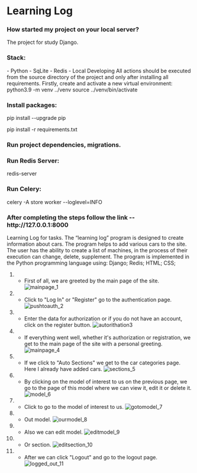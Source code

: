 <h1>Learning Log</h1>
<h3>How started my project on your local server?</h3>
The project for study Django.

<h3>Stack:</h3>
- Python - SqLite - Redis - Local Developing All actions should be executed from the source directory of the project and only after installing all requirements.
Firstly, create and activate a new virtual environment:
python3.9 -m venv ../venv source ../venv/bin/activate

<h3>Install packages:</h3>
pip install --upgrade pip

pip install -r requirements.txt

<h3>Run project dependencies, migrations.

<h3>Run Redis Server:</h3>
redis-server

<h3>Run Celery:</h3>
celery -A store worker --loglevel=INFO

<h3>After completing the steps follow the link -- http://127.0.0.1:8000</h3>

  
Learning Log for tasks.
The “learning log” program is designed to create information about cars. The program helps to add various cars to the site. The user has the ability to create a list of machines, in the process of their execution can change, delete, supplement. The program is implemented in the Python programming language using:
Django;
Redis;
HTML;
CSS;


1. - First of all, we are greeted by the main page of the site.
     ![mainpage_1](https://github.com/IlyaKavaleu/BlogDjango/assets/97099564/61705f82-dcc8-4383-8e9c-bd1059db04b0)

2. - Click to "Log In" or "Register" go to the authentication page.
     ![pushtoauth_2](https://github.com/IlyaKavaleu/BlogDjango/assets/97099564/ed151b3f-6dc1-4825-a678-ac1d8bcd8280)

3. - Enter the data for authorization or if you do not have an account, click on the register button.
     ![autorithation3](https://github.com/IlyaKavaleu/BlogDjango/assets/97099564/1c491478-4595-4137-9e7d-d74a8c5de71b)

4. - If everything went well, whether it's authorization or registration, we get to the main page of the site with a personal greeting.
     ![mainpage_4](https://github.com/IlyaKavaleu/BlogDjango/assets/97099564/7ced486b-2ae6-4793-9db3-62b0c7c7ed06)

5. - If we click to "Auto Sections" we get to the car categories page. Here I already have added cars.
     ![sections_5](https://github.com/IlyaKavaleu/BlogDjango/assets/97099564/d3afd303-d91e-488c-8136-c32d1be9275c)

6. - By clicking on the model of interest to us on the previous page, we go to the page of this model where we can view it, edit it or delete it.
     ![model_6](https://github.com/IlyaKavaleu/BlogDjango/assets/97099564/d54f6df9-92ab-4ecf-bb1c-4f5e230e39e3)

7. - Сlick to go to the model of interest to us.
     ![gotomodel_7](https://github.com/IlyaKavaleu/BlogDjango/assets/97099564/ebefbf75-ebd1-4501-9dd7-62799596c1c5)

8. - Out model.
     ![ourmodel_8](https://github.com/IlyaKavaleu/BlogDjango/assets/97099564/1ccf8d87-5bb2-46c1-9281-1d7be1ae8ce8)

9. - Also we can edit model.
![editmodel_9](https://github.com/IlyaKavaleu/BlogDjango/assets/97099564/0ce62519-be39-4e32-affc-67216a9ce452)

10. - Or section.
    ![editsection_10](https://github.com/IlyaKavaleu/BlogDjango/assets/97099564/1cd9076e-3341-41c2-8e9a-8a89526df285)

11. - After we can click "Logout" and go to the logout page.
    ![logged_out_11](https://github.com/IlyaKavaleu/BlogDjango/assets/97099564/02024e87-45f3-4fb0-aa30-54e9ebd3ee2c)
